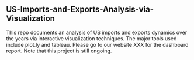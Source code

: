 ## US-Imports-and-Exports-Analysis-via-Visualization

This repo documents an analysis of US imports and exports dynamics over the years via interactive visualization techniques. The major tools used include plot.ly and tableau. Please go to our website XXX for the dashboard report. Note that this project is still ongoing.